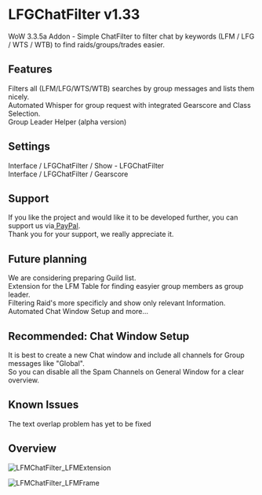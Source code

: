 # LFGChatFilter v1.33
WoW 3.3.5a Addon - Simple ChatFilter to filter chat by keywords (LFM / LFG / WTS / WTB) to find raids/groups/trades easier. 

<h2>Features</h2>
Filters all (LFM/LFG/WTS/WTB) searches by group messages and lists them nicely.<br>
Automated Whisper for group request with integrated Gearscore and Class Selection.<br>
Group Leader Helper (alpha version)

<h2>Settings</h2>
Interface / LFGChatFilter / Show - LFGChatFilter<br>
Interface / LFGChatFilter / Gearscore

<h2>Support</h2>
If you like the project and would like it to be developed further, you can support us via<a href="https://www.paypal.com/donate?hosted_button_id=55TRLVG5K9ADQ"> PayPal</a>.<br>Thank you for your support, we really appreciate it.

<h2>Future planning</h2>
We are considering preparing Guild list.<br>
Extension for the LFM Table for finding easyier group members as group leader.<br>
Filtering Raid's more specificly and show only relevant Information.<br>
Automated Chat Window Setup and more...

<h2>Recommended: Chat Window Setup</h2>
It is best to create a new Chat window and include all channels for Group messages like "Global".<br>
So you can disable all the Spam Channels on General Window for a clear overview.<br>

<h2>Known Issues</h2>
The text overlap problem has yet to be fixed

<h2>Overview</h2>

![LFMChatFilter_LFMExtension](https://user-images.githubusercontent.com/10353810/134826909-3f6fd825-c5ca-4071-add9-618887b95755.jpg)

![LFMChatFilter_LFMFrame](https://user-images.githubusercontent.com/10353810/134805619-5a7226db-0ed2-4a79-a7b3-6c61ff5ed6d0.jpg)
